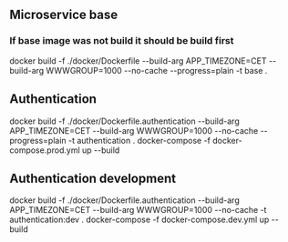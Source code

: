 ## Microservice base 

### If base image was not build it should be build first 

docker build -f ./docker/Dockerfile --build-arg APP_TIMEZONE=CET --build-arg WWWGROUP=1000 --no-cache  --progress=plain -t base .  

## Authentication 

docker build -f ./docker/Dockerfile.authentication --build-arg APP_TIMEZONE=CET --build-arg WWWGROUP=1000 --no-cache  --progress=plain -t authentication . 
docker-compose -f docker-compose.prod.yml up --build 

## Authentication development

docker build -f ./docker/Dockerfile.authentication --build-arg APP_TIMEZONE=CET --build-arg WWWGROUP=1000 --no-cache -t authentication:dev . 
docker-compose -f docker-compose.dev.yml up --build 
